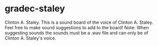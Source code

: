 # gradec-staley
Clinton A. Staley. 
This is a sound board of the voice of Clinton A. Staley. Feel free to make sound suggestions to add to the board!
Note: When suggesting sounds the sounds must be a .wav file and can only be of Clinton A. Staley's voice.


